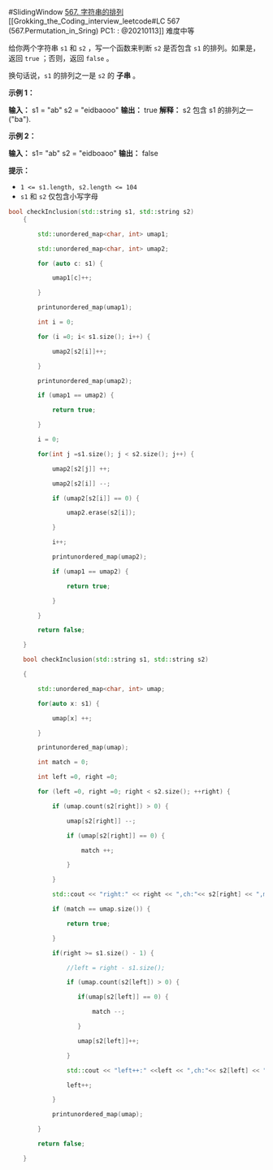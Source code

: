 #SlidingWindow 
[567. 字符串的排列](https://leetcode.cn/problems/permutation-in-string/)
[[Grokking_the_Coding_interview_leetcode#LC 567 (567.Permutation_in_Sring) PC1: : @20210113]]
难度中等

给你两个字符串 `s1` 和 `s2` ，写一个函数来判断 `s2` 是否包含 `s1` 的排列。如果是，返回 `true` ；否则，返回 `false` 。

换句话说，`s1` 的排列之一是 `s2` 的 **子串** 。

**示例 1：**

**输入：** s1 = "ab" s2 = "eidbaooo"
**输出：** true
**解释：** s2 包含 s1 的排列之一 ("ba").

**示例 2：**

**输入：** s1= "ab" s2 = "eidboaoo"
**输出：** false

**提示：**

-   `1 <= s1.length, s2.length <= 104`
-   `s1` 和 `s2` 仅包含小写字母

```cpp
bool checkInclusion(std::string s1, std::string s2)                                                                                                                                                         
    {       

        std::unordered_map<char, int> umap1;

        std::unordered_map<char, int> umap2;

        for (auto c: s1) {

            umap1[c]++;

        }   

        printunordered_map(umap1);

        int i = 0;

        for (i =0; i< s1.size(); i++) {

            umap2[s2[i]]++;

        }   

        printunordered_map(umap2);

        if (umap1 == umap2) {

            return true;

        }   

        i = 0;

        for(int j =s1.size(); j < s2.size(); j++) {

            umap2[s2[j]] ++; 

            umap2[s2[i]] --; 

            if (umap2[s2[i]] == 0) {

                umap2.erase(s2[i]);

            }   

            i++;

            printunordered_map(umap2);

            if (umap1 == umap2) {

                return true;

            }   

        }   

        return false;

    }
```



```cpp
    bool checkInclusion(std::string s1, std::string s2) 

    {   

        std::unordered_map<char, int> umap;

        for(auto x: s1) {

            umap[x] ++; 

        }   

        printunordered_map(umap);

        int match = 0;

        int left =0, right =0; 

        for (left =0, right =0; right < s2.size(); ++right) {

            if (umap.count(s2[right]) > 0) {

                umap[s2[right]] --; 

                if (umap[s2[right]] == 0) {

                    match ++; 

                }   

            }   

            std::cout << "right:" << right << ",ch:"<< s2[right] << ",matach:"<< match << std::endl;

            if (match == umap.size()) {

                return true;

            }   

            if(right >= s1.size() - 1) {

                //left = right - s1.size();

                if (umap.count(s2[left]) > 0) {

                   if(umap[s2[left]] == 0) {

                       match --; 

                   }   

                   umap[s2[left]]++;

                }   

                std::cout << "left++:" <<left << ",ch:"<< s2[left] << ",matach:"<< match << std::endl;

                left++;

            }   

            printunordered_map(umap);

        }   

        return false;

    }
```